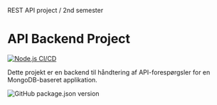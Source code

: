 REST API project / 2nd semester



# API Backend Project

[![Node.js CI/CD](https://github.com/missjessen/MDB_REST/actions/workflows/main.yml/badge.svg?branch=main)](https://github.com/missjessen/MDB_REST/actions)

Dette projekt er en backend til håndtering af API-forespørgsler for en MongoDB-baseret applikation.

![GitHub package.json version](https://img.shields.io/github/package-json/v/missjessen/MDB_REST)
